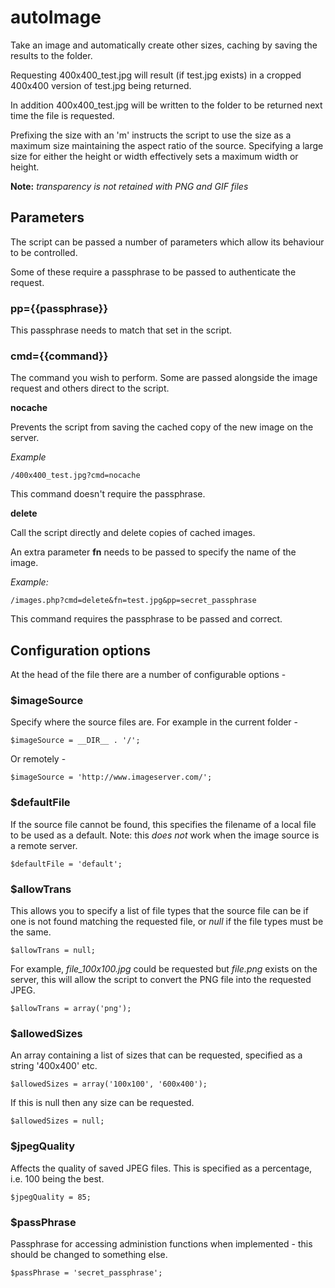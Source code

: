 # autoImage
Take an image and automatically create other sizes, caching by saving the results to the folder.

Requesting 400x400_test.jpg will result (if test.jpg exists) in a cropped 400x400 version of test.jpg being returned.

In addition 400x400_test.jpg will be written to the folder to be returned next time the file is requested.

Prefixing the size with an 'm' instructs the script to use the size as a maximum size maintaining the aspect ratio of the source. Specifying a large size for either the height or width effectively sets a maximum width or height.

**Note:** *transparency is not retained with PNG and GIF files*

## Parameters
The script can be passed a number of parameters which allow its behaviour to be controlled.

Some of these require a passphrase to be passed to authenticate the request.

### pp={{passphrase}}
This passphrase needs to match that set in the script.

### cmd={{command}}
The command you wish to perform. Some are passed alongside the image request and others direct to the script.

**nocache**

Prevents the script from saving the cached copy of the new image on the server.

*Example*
```
/400x400_test.jpg?cmd=nocache
```

This command doesn't require the passphrase.

**delete**

Call the script directly and delete copies of cached images. 

An extra parameter **fn** needs to be passed to specify the name of the image.

*Example:*
```
/images.php?cmd=delete&fn=test.jpg&pp=secret_passphrase
```

This command requires the passphrase to be passed and correct.

## Configuration options
At the head of the file there are a number of configurable options -

### $imageSource
Specify where the source files are. For example in the current folder -
```
$imageSource = __DIR__ . '/';
```
Or remotely -
```
$imageSource = 'http://www.imageserver.com/';
```

### $defaultFile
If the source file cannot be found, this specifies the filename of a local file to be used as a default.
Note: this *does not* work when the image source is a remote server.
```
$defaultFile = 'default';
```

### $allowTrans
This allows you to specify a list of file types that the source file can be if one is not found matching
the requested file, or *null* if the file types must be the same.
```
$allowTrans = null;
```
For example, *file_100x100.jpg* could be requested but *file.png* exists on the server, this will allow
the script to convert the PNG file into the requested JPEG.
```
$allowTrans = array('png');
```

### $allowedSizes
An array containing a list of sizes that can be requested, specified as a string '400x400' etc.
```
$allowedSizes = array('100x100', '600x400');
```
If this is null then any size can be requested.
```
$allowedSizes = null;
```

### $jpegQuality
Affects the quality of saved JPEG files. This is specified as a percentage, i.e. 100 being the best.
```
$jpegQuality = 85;
```

### $passPhrase
Passphrase for accessing administion functions when implemented - this should be changed to something else.
```
$passPhrase = 'secret_passphrase';
```
